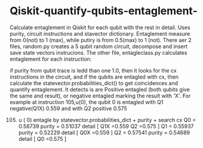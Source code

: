 # Qiskit-quantify-qubits-entaglement-
Calculate entaglement in Qiskit for each qubit with the rest in detail. Uses purity, circuit instructions and stavector dictionary. Entaglement measure from 0(not) to 1 (max), while putiry is from 0.5(max) to 1 (not).
There aer 2 files, random.py creates a 5 qubit random circuit, decompose and insert save state vectors instrucions. 
The other file, entagleclass.py calculates entaglement for each instruction:

 if purity from qubit trace is ledd than one 1.0, then it looks for the cx instructions in the circuit, and if the qubits are entagled with cx, then calculate the statevector.probabilities_dict() to get coincidences and quantify entaglement. It detects is are Positive entagled (both qubits give the same and result), or negative entagled marking the result with 'X'. For example at instruction
 105,u(0), the qubit 0 is entagled with Q1 negative(Q1X) 0.559  and  with Q2 positive 0.575 
 
 105) u ( 0)
entagle by statevector.probabilities_dict + purity + search cx
Q0 = 0.56739  purity = 0.51037 detail [ Q1X =0.559 Q2  =0.575  ]
Q1 = 0.55937  purity = 0.52229 detail [ Q0X =0.559  ]
Q2 = 0.57541  purity = 0.54689 detail [ Q0  =0.575  ]
